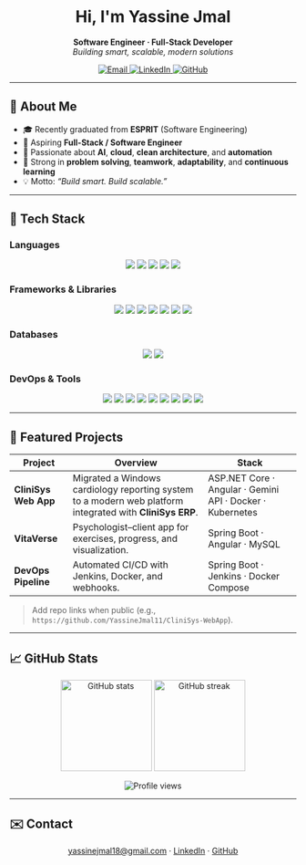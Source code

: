 <!-- Professional GitHub Profile README for YassineJmal11 -->
<!-- Minimal external deps; stable badges; working links; safe stats -->

<!-- Optional banner: upload assets/banner.png to this repo, then uncomment -->
<!--
<p align="center">
  <img src="https://raw.githubusercontent.com/YassineJmal11/YassineJmal11/main/assets/banner.png" alt="Yassine Jmal — Software Engineer" width="100%">
</p>
-->

<h1 align="center">Hi, I'm Yassine Jmal</h1>
<p align="center">
  <strong>Software Engineer · Full-Stack Developer</strong><br>
  <em>Building smart, scalable, modern solutions</em>
</p>

<p align="center">
  <a href="mailto:yassinejmal18@gmail.com" title="Email">
    <img alt="Email" src="https://img.shields.io/badge/Email-yassinejmal18%40gmail.com-6e6e6e?style=for-the-badge&logo=gmail&logoColor=white">
  </a>
  <a href="https://www.linkedin.com/in/yassine-jmal-46316b264/" title="LinkedIn">
    <img alt="LinkedIn" src="https://img.shields.io/badge/LinkedIn-yassine--jmal-0A66C2?style=for-the-badge&logo=linkedin&logoColor=white">
  </a>
  <a href="https://github.com/YassineJmal11" title="GitHub">
    <img alt="GitHub" src="https://img.shields.io/badge/GitHub-YassineJmal11-181717?style=for-the-badge&logo=github&logoColor=white">
  </a>
</p>

---

## 👤 About Me
- 🎓 Recently graduated from **ESPRIT** (Software Engineering)
- 🚀 Aspiring **Full-Stack / Software Engineer**
- 🧠 Passionate about **AI**, **cloud**, **clean architecture**, and **automation**
- 🤝 Strong in **problem solving**, **teamwork**, **adaptability**, and **continuous learning**
- 💡 Motto: _“Build smart. Build scalable.”_

---

## 🧰 Tech Stack

### Languages
<p align="center">
  <img src="https://img.shields.io/badge/C%23-6E40C9?style=for-the-badge&logo=csharp&logoColor=white" />
  <img src="https://img.shields.io/badge/Java-007396?style=for-the-badge&logo=openjdk&logoColor=white" />
  <img src="https://img.shields.io/badge/JavaScript-F7DF1E?style=for-the-badge&logo=javascript&logoColor=000" />
  <img src="https://img.shields.io/badge/TypeScript-3178C6?style=for-the-badge&logo=typescript&logoColor=white" />
  <img src="https://img.shields.io/badge/PHP-777BB4?style=for-the-badge&logo=php&logoColor=white" />
</p>

### Frameworks & Libraries
<p align="center">
  <img src="https://img.shields.io/badge/ASP.NET%20Core-512BD4?style=for-the-badge&logo=dotnet&logoColor=white" />
  <img src="https://img.shields.io/badge/Spring%20Boot-6DB33F?style=for-the-badge&logo=springboot&logoColor=white" />
  <img src="https://img.shields.io/badge/Angular-DD0031?style=for-the-badge&logo=angular&logoColor=white" />
  <img src="https://img.shields.io/badge/React-20232A?style=for-the-badge&logo=react&logoColor=61DAFB" />
  <img src="https://img.shields.io/badge/Node.js-339933?style=for-the-badge&logo=nodedotjs&logoColor=white" />
  <img src="https://img.shields.io/badge/Express.js-000000?style=for-the-badge&logo=express&logoColor=white" />
  <img src="https://img.shields.io/badge/Symfony-000000?style=for-the-badge&logo=symfony&logoColor=white" />
</p>

### Databases
<p align="center">
  <img src="https://img.shields.io/badge/MySQL-005C84?style=for-the-badge&logo=mysql&logoColor=white" />
  <img src="https://img.shields.io/badge/MongoDB-47A248?style=for-the-badge&logo=mongodb&logoColor=white" />
</p>

### DevOps & Tools
<p align="center">
  <img src="https://img.shields.io/badge/Jenkins-D24939?style=for-the-badge&logo=jenkins&logoColor=white" />
  <img src="https://img.shields.io/badge/Docker-2496ED?style=for-the-badge&logo=docker&logoColor=white" />
  <img src="https://img.shields.io/badge/Kubernetes-326CE5?style=for-the-badge&logo=kubernetes&logoColor=white" />
  <img src="https://img.shields.io/badge/Git-F05032?style=for-the-badge&logo=git&logoColor=white" />
  <img src="https://img.shields.io/badge/GitHub%20Actions-2088FF?style=for-the-badge&logo=githubactions&logoColor=white" />
  <img src="https://img.shields.io/badge/SonarQube-4E9BCD?style=for-the-badge&logo=sonarqube&logoColor=white" />
  <img src="https://img.shields.io/badge/Nexus-1A202C?style=for-the-badge&logo=sonatype&logoColor=white" />
  <img src="https://img.shields.io/badge/Postman-FF6C37?style=for-the-badge&logo=postman&logoColor=white" />
  <img src="https://img.shields.io/badge/Jira-0052CC?style=for-the-badge&logo=jira&logoColor=white" />
</p>

---

## 📌 Featured Projects

| Project | Overview | Stack |
|---|---|---|
| **CliniSys Web App** | Migrated a Windows cardiology reporting system to a modern web platform integrated with **CliniSys ERP**. | ASP.NET Core · Angular · Gemini API · Docker · Kubernetes |
| **VitaVerse** | Psychologist–client app for exercises, progress, and visualization. | Spring Boot · Angular · MySQL |
| **DevOps Pipeline** | Automated CI/CD with Jenkins, Docker, and webhooks. | Spring Boot · Jenkins · Docker Compose |

> Add repo links when public (e.g., `https://github.com/YassineJmal11/CliniSys-WebApp`).

---

## 📈 GitHub Stats

<p align="center">
  <img src="https://github-readme-stats.vercel.app/api?username=YassineJmal11&show_icons=true&theme=tokyonight&hide_border=true&cache_seconds=7200" alt="GitHub stats" height="160">
  <img src="https://github-readme-streak-stats.herokuapp.com?user=YassineJmal11&theme=tokyonight&hide_border=true" alt="GitHub streak" height="160">
</p>

<p align="center">
  <img src="https://komarev.com/ghpvc/?username=YassineJmal11&style=flat-square&color=blueviolet" alt="Profile views">
</p>

---

## ✉️ Contact
<p align="center">
  <a href="mailto:yassinejmal18@gmail.com">yassinejmal18@gmail.com</a> ·
  <a href="https://www.linkedin.com/in/yassine-jmal-46316b264/">LinkedIn</a> ·
  <a href="https://github.com/YassineJmal11">GitHub</a>
</p>

<!-- Optional footer image: upload assets/footer-dark.png, then uncomment
<p align="center">
  <img src="https://raw.githubusercontent.com/YassineJmal11/YassineJmal11/main/assets/footer-dark.png" width="100%" alt="footer">
</p>
-->
